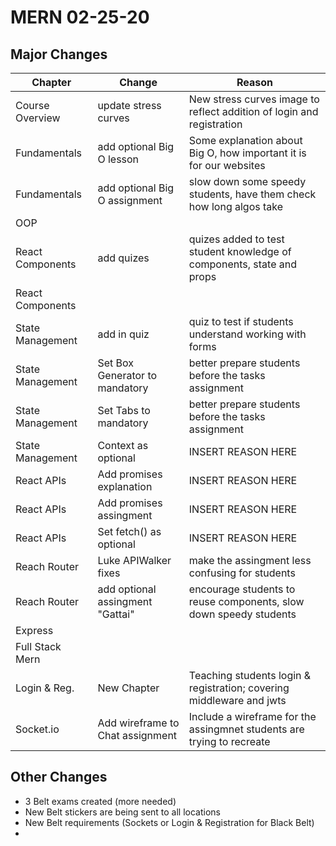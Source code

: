 # MERN 02-25-20

## Major Changes

| Chapter          | Change                     | Reason                                                                |
|------------------|----------------------------|-----------------------------------------------------------------------|
| Course Overview  | update stress curves       | New stress curves image to reflect addition of login and registration |
| Fundamentals     | add optional Big O lesson  | Some explanation about Big O, how important it is for our websites    |
| Fundamentals    | add optional Big O assignment | slow down some speedy students, have them check how long algos take |
| OOP              |                            |                                                                       |
| React Components | add quizes                 | quizes added to test student knowledge of components, state and props |
| React Components | |
| State Management | add in quiz                | quiz to test if students understand working with forms                |
| State Management | Set Box Generator to mandatory | better prepare students before the tasks assignment               |
| State Management | Set Tabs to mandatory          | better prepare students before the tasks assignment               |
| State Management | Context as optional        | INSERT REASON HERE                                                    |
| React APIs       | Add promises explanation   | INSERT REASON HERE                                                    |
| React APIs       | Add promises assingment    | INSERT REASON HERE                                                    |
| React APIs       | Set fetch() as optional    | INSERT REASON HERE                                                    |
| Reach Router     | Luke APIWalker fixes       | make the assingment less confusing for students                       |
| Reach Router     | add optional assingment "Gattai" | encourage students to reuse components, slow down speedy students |
| Express          | | |
| Full Stack Mern  | | |
| Login & Reg.     | New Chapter                | Teaching students login & registration; covering middleware and jwts  |
| Socket.io        | Add wireframe to Chat assignment | Include a wireframe for the assingmnet students are trying to recreate |

## Other Changes

* 3 Belt exams created (more needed)
* New Belt stickers are being sent to all locations
* New Belt requirements (Sockets or Login & Registration for Black Belt)
* 
